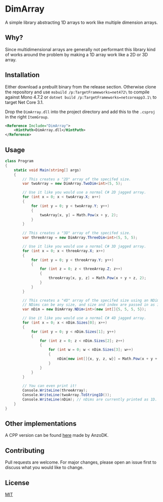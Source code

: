 # DimArray

A simple library abstracting 1D arrays to work like multiple dimension arrays.

## Why?
Since multidimensional arrays are generally not performant this library kind of works around the problem by making a 1D array work like a 2D or 3D array.

## Installation

Either download a prebuilt binary from the release section.
Otherwise clone the repository and use `msbuild /p:TargetFrameworks=net472\` to compile against Mono 4.7.2 or `dotnet build /p:TargetFrameworks=netcoreapp3.1\` to target Net Core 3.1.

Drop the `DimArray.dll` into the project directory and add this to the `.csproj` in the right `ItemGroup`.
```xml
<Reference Include="DimArray">
    <HintPath>DimArray.dll</HintPath>
</Reference>
```

## Usage

```csharp
class Program
{
    static void Main(string[] args)
    {
        // This creates a "2D" array of the specifed size.
        var twoArray = new DimArray.TwoDim<int>(5, 5);

        // Use it like you would use a normal C# 2D jagged array.
        for (int x = 0; x < twoArray.X; x++)
        {
            for (int y = 0; y < twoArray.Y; y++)
            {
                twoArray[x, y] = Math.Pow(x + y, 2);
            }
        }
        
        // This creates a "3D" array of the specifed size.
        var threeArray = new DimArray.ThreeDim<int>(5, 5, 5);

        // Use it like you would use a normal C# 3D jagged array.
        for (int x = 0; x < threeArray.X; x++)
        {
            for (int y = 0; y < threeArray.Y; y++)
            {
                for (int z = 0; z < threeArray.Z; z++)
                {
                    threeArray[x, y, z] = Math.Pow(x + y + z, 2);
                }
            }
        } 

        // This creates a "4D" array of the specifed size using an NDim.
        // NDims can be any size, and size and index are passed in as int arrays.
        var nDim = new DimArray.NDim<int>(new int[]{5, 5, 5, 5});

        // Use it like you would use a normal C# 4D jagged array.
        for (int x = 0; x < nDim.Sizes[0]; x++)
        {
            for (int y = 0; y < nDim.Sizes[1]; y++)
            {
                for (int z = 0; z < nDim.Sizes[2]; z++)
                {
                    for (int w = 0; w < nDim.Sizes[3]; w++)
                    {
                        nDim[new int[]{x, y, z, w}] = Math.Pow(x + y + z + w, 2);
                    }
                }
            }
        } 
        
        // You can even print it!
        Console.WriteLine(threeArray);
        Console.WriteLine(twoArray.ToString1D());
        Console.WriteLine(nDim); // nDims are currently printed as 1D.
    }
}

```

## Other implementations
A CPP version can be found [here](https://github.com/AnzoDK/DimArray) made by AnzoDK.

## Contributing
Pull requests are welcome. For major changes, please open an issue first to discuss what you would like to change.

## License
[MIT](https://github.com/samhamnam/DimArray/blob/master/license)
